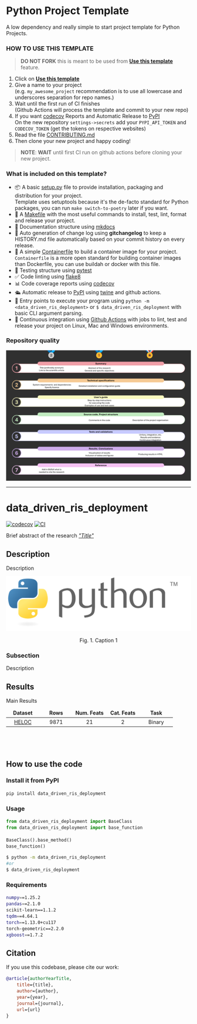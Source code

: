 
# Python Project Template

A low dependency and really simple to start project template for Python Projects.

### HOW TO USE THIS TEMPLATE

> **DO NOT FORK** this is meant to be used from **[Use this template](https://github.com/maviva/python-project-silver-template/generate)** feature.

1. Click on **[Use this template](https://github.com/maviva/python-project-silver-template/generate)**
3. Give a name to your project  
   (e.g. `my_awesome_project` recommendation is to use all lowercase and underscores separation for repo names.)
3. Wait until the first run of CI finishes  
   (Github Actions will process the template and commit to your new repo)
4. If you want [codecov](https://about.codecov.io/sign-up/) Reports and Automatic Release to [PyPI](https://pypi.org)  
  On the new repository `settings->secrets` add your `PYPI_API_TOKEN` and `CODECOV_TOKEN` (get the tokens on respective websites)
4. Read the file [CONTRIBUTING.md](CONTRIBUTING.md)
5. Then clone your new project and happy coding!

> **NOTE**: **WAIT** until first CI run on github actions before cloning your new project.

### What is included on this template?

- 📦 A basic [setup.py](setup.py) file to provide installation, packaging and distribution for your project.  
  Template uses setuptools because it's the de-facto standard for Python packages, you can run `make switch-to-poetry` later if you want.
- 🤖 A [Makefile](Makefile) with the most useful commands to install, test, lint, format and release your project.
- 📃 Documentation structure using [mkdocs](http://www.mkdocs.org)
- 💬 Auto generation of change log using **gitchangelog** to keep a HISTORY.md file automatically based on your commit history on every release.
- 🐋 A simple [Containerfile](Containerfile) to build a container image for your project.  
  `Containerfile` is a more open standard for building container images than Dockerfile, you can use buildah or docker with this file.
- 🧪 Testing structure using [pytest](https://docs.pytest.org/en/latest/)
- ✅ Code linting using [flake8](https://flake8.pycqa.org/en/latest/)
- 📊 Code coverage reports using [codecov](https://about.codecov.io/sign-up/)
- 🛳️ Automatic release to [PyPI](https://pypi.org) using [twine](https://twine.readthedocs.io/en/latest/) and github actions.
- 🎯 Entry points to execute your program using `python -m <data_driven_ris_deployment>` or `$ data_driven_ris_deployment` with basic CLI argument parsing.
- 🔄 Continuous integration using [Github Actions](.github/workflows/) with jobs to lint, test and release your project on Linux, Mac and Windows environments.

### Repository quality

<p align="center">
<img src = "figs/info_levels.png" alt="Repository quality"/>
</p>


<!--  DELETE THE LINES ABOVE THIS AND WRITE YOUR PROJECT README BELOW -->

---
# data_driven_ris_deployment

[![codecov](https://codecov.io/gh/Telefonica-Scientific-Research/data_driven_RIS_deployment/branch/main/graph/badge.svg?token=data_driven_RIS_deployment_token_here)](https://codecov.io/gh/Telefonica-Scientific-Research/data_driven_RIS_deployment)
[![CI](https://github.com/Telefonica-Scientific-Research/data_driven_RIS_deployment/actions/workflows/main.yml/badge.svg)](https://github.com/Telefonica-Scientific-Research/data_driven_RIS_deployment/actions/workflows/main.yml)

Brief abstract of the research
[_"Title"_](https://journal.net/forum?id=Title)


## Description

Description

<p align="center">
<img src = "figs/python-logo.svg" alt="Alternative caption 1"/>
</p>
<p align="center">
Fig. 1. Caption 1
</p>


### Subsection

Description


## Results

Main Results

<table style="border-collapse: collapse; width: 100%; height: 108px;" align="center">
   <thead>
      <tr style="height: 18px;">
         <td style="width: 20%; height: 18px; text-align: center;" align="center"><strong>Dataset</strong></td>
         <td style="width: 20%; height: 18px; text-align: center;" align="center"><strong>Rows</strong></td>
         <td style="width: 20%; height: 18px; text-align: center;" align="center"><strong>Num. Feats</strong></td>
         <td style="width: 20%; height: 18px; text-align: center;" align="center"><strong>Cat. Feats</strong></td>
         <td style="width: 20%; height: 18px; text-align: center;" align="center"><strong>Task</strong></td>
      </tr>
   </thead>
   <tbody>
      <tr style="height: 18px;">
         <td style="width: 20%; height: 18px; text-align: center;" align="center"><a href="https://community.fico.com/s/explainable-machine-learning-challenge">HELOC</a></td>
         <td style="width: 20%; height: 18px; text-align: center;" align="center">9871</td>
         <td style="width: 20%; height: 18px; text-align: center;" align="center">21</td>
         <td style="width: 20%; height: 18px; text-align: center;" align="center">2</td>
         <td style="width: 20%; height: 18px; text-align: center;" align="center">Binary</td>
      </tr>
   </tbody>
</table>


## How to use the code

### Install it from PyPI

```bash
pip install data_driven_ris_deployment
```

### Usage

```py
from data_driven_ris_deployment import BaseClass
from data_driven_ris_deployment import base_function

BaseClass().base_method()
base_function()
```

```bash
$ python -m data_driven_ris_deployment
#or
$ data_driven_ris_deployment
```


### Requirements

```bash
numpy==1.25.2
pandas==2.1.0
scikit-learn==1.1.2
tqdm==4.64.1
torch==1.13.0+cu117
torch-geometric==2.2.0
xgboost==1.7.2
```


## Citation

If you use this codebase, please cite our work:

```bib
@article{authorYearTitle,
    title={title},
    author={author},
    year={year},
    journal={journal},
    url={url}
}
```
